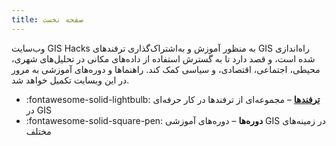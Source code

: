 ```yaml
---
title: صفحه نخست
---
```

وب‌سایت GIS Hacks به منظور آموزش و به‌اشتراک‌گذاری ترفند‌های GIS راه‌اندازی شده است، و قصد دارد تا به گسترش استفاده از داده‌های مکانی در تحلیل‌های شهری، محیطی، اجتماعی، اقتصادی، و سیاسی کمک کند. راهنماها و دوره‌های آموزشی به مرور در این وبسایت تکمیل خواهد شد.

<div class="grid cards" markdown>

- :fontawesome-solid-lightbulb: [__ترفندها__](hacks/) – مجموعه‌ای از ترفندها در کار حرفه‌ای در GIS
- :fontawesome-solid-square-pen: __دوره‌ها__ – دوره‌های آموزشی GIS در زمینه‌های مختلف

</div>